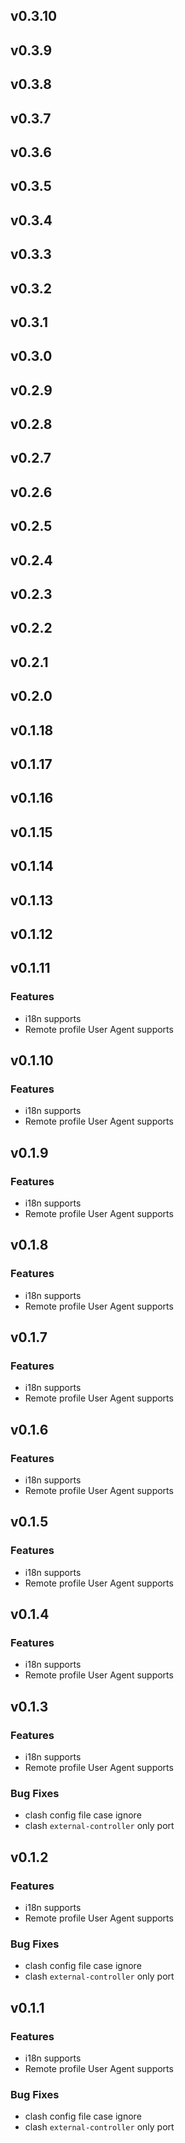 ## v0.3.10
## v0.3.9
## v0.3.8
## v0.3.7
## v0.3.6
## v0.3.5
## v0.3.4
## v0.3.3
## v0.3.2
## v0.3.1
## v0.3.0
## v0.2.9
## v0.2.8
## v0.2.7
## v0.2.6
## v0.2.5
## v0.2.4
## v0.2.3
## v0.2.2
## v0.2.1
## v0.2.0
## v0.1.18
## v0.1.17
## v0.1.16
## v0.1.15
## v0.1.14


## v0.1.13

## v0.1.12

## v0.1.11

### Features

- i18n supports
- Remote profile User Agent supports

## v0.1.10

### Features

- i18n supports
- Remote profile User Agent supports

## v0.1.9

### Features

- i18n supports
- Remote profile User Agent supports


## v0.1.8

### Features

- i18n supports
- Remote profile User Agent supports

## v0.1.7

### Features

- i18n supports
- Remote profile User Agent supports

## v0.1.6

### Features

- i18n supports
- Remote profile User Agent supports

## v0.1.5

### Features

- i18n supports
- Remote profile User Agent supports


## v0.1.4

### Features

- i18n supports
- Remote profile User Agent supports


## v0.1.3

### Features

- i18n supports
- Remote profile User Agent supports

### Bug Fixes

- clash config file case ignore
- clash `external-controller` only port


## v0.1.2

### Features

- i18n supports
- Remote profile User Agent supports

### Bug Fixes

- clash config file case ignore
- clash `external-controller` only port


## v0.1.1

### Features

- i18n supports
- Remote profile User Agent supports

### Bug Fixes

- clash config file case ignore
- clash `external-controller` only port
